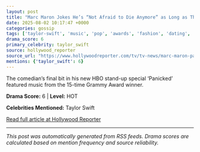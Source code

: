 ```yaml
---
layout: post
title: "Marc Maron Jokes He’s “Not Afraid to Die Anymore” as Long as This Taylor Swift Song Is Playing"
date: 2025-08-02 10:17:47 +0000
categories: gossip
tags: ['taylor-swift', 'music', 'pop', 'awards', 'fashion', 'dating', 'source-hollywood_reporter', 'drama-hot']
drama_score: 6
primary_celebrity: taylor_swift
source: hollywood_reporter
source_url: "https://www.hollywoodreporter.com/tv/tv-news/marc-maron-panicked-comedy-special-taylor-swift-song-1236336208/"
mentions: {'taylor_swift': 6}
---
```


The comedian’s final bit in his new HBO stand-up special ‘Panicked’ featured music from the 15-time Grammy Award winner.

**Drama Score:** 6 | **Level:** HOT

**Celebrities Mentioned:** Taylor Swift

[Read full article at Hollywood Reporter](https://www.hollywoodreporter.com/tv/tv-news/marc-maron-panicked-comedy-special-taylor-swift-song-1236336208/)

---
*This post was automatically generated from RSS feeds. Drama scores are calculated based on mention frequency and source reliability.*
